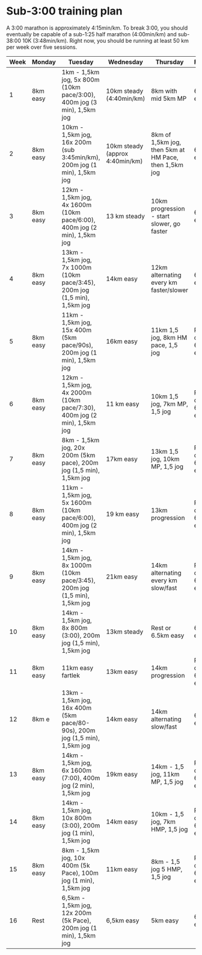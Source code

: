 
# Sub-3:00 training plan
 
A 3:00 marathon is approximately 4:15min/km. To break 3:00, you should eventually be capable of a sub-1:25 half marathon (4:00min/km) and sub-38:00 10K (3:48min/km). Right now, you should be running at least 50 km per week over five sessions.

| Week | Monday | Tuesday | Wednesday | Thursday | Friday | Saturday | Sunday |
|--|--|--|--|--|--|--|--|
| 1 | 8km easy | 1km - 1,5km jog, 5x 800m (10km pace/3:00), 400m jog (3 min), 1,5km jog | 10km steady (4:40min/km) | 8km with mid 5km MP | 6.5km easy | 6,5km, inc hill session | 16km (5:40 min/km) |
| 2 | 8km easy | 10km - 1,5km jog, 16x 200m (sub 3:45min/km), 200m jog (1 min), 1,5km jog | 10km steady (approx 4:40min/km) | 8km of 1,5km jog, then 5km at HM Pace, then 1,5km jog| 6.5km easy | 5km parkrun | 21km |
| 3 | 8km easy | 12km - 1,5km jog, 4x 1600m (10km pace/6:00), 400m jog (2 min), 1,5km jog | 13 km steady | 10km progression - start slower, go faster | 6.5km easy | 6,5km, inc hill session | 24km |
| 4 | 8km easy | 13km - 1,5km jog, 7x 1000m (10km pace/3:45), 200m jog (1,5 min), 1,5km jog | 14km easy | 12km alternating every km faster/slower | 6.5km easy | 6,5km steady + strid | 25,5km |
| 5 | 8km easy | 11km - 1,5km jog, 15x 400m (5km pace/90s), 200m jog (1 min), 1,5km jog | 16km easy | 11km 1,5 jog, 8km HM pace, 1,5 jog | Rest or 6.5km easy | 5km parkrun | 29km |
| 6 | 8km easy | 12km - 1,5km jog, 4x 2000m (10km pace/7:30), 400m jog (2 min), 1,5km jog | 11 km easy | 10km 1,5 jog, 7km MP, 1,5 jog | Rest or 6.5km easy | 5km easy + strides | 21km Race HM|
| 7 | 8km easy | 8km - 1,5km jog, 20x 200m (5km pace), 200m jog (1,5 min), 1,5km jog | 17km easy | 13km 1,5 jog, 10km MP, 1,5 jog | Rest or 6.5km easy | 5km parkrun | 32km |
| 8 | 8km easy | 11km - 1,5km jog, 5x 1600m (10km pace/6:00), 400m jog (2 min), 1,5km jog | 19 km easy | 13km progression | Rest or 6.5km easy | 8km easy | 29km |
| 9 | 8km easy | 14km - 1,5km jog, 8x 1000m (10km pace/3:45), 200m jog (1,5 min), 1,5km jog | 21km easy | 14km alternating every km slow/fast | Rest or 6.5km easy | 5km parkrun | 32km |
| 10 | 8km easy | 14km - 1,5km jog, 8x 800m (3:00), 200m jog (1,5 min), 1,5km jog | 13km steady | Rest or 6.5km easy | 6.5km easy | 5km easy | 24km HMP |
| 11 | 8km easy | 11km easy fartlek | 13km easy | 14km progression | Rest or 6.5km easy | 8km easy | 32km |
| 12 | 8km e | 13km - 1,5km jog, 16x 400m (5km pace/80-90s), 200m jog (1,5 min), 1,5km jog | 14km easy | 14km alternating slow/fast | 6.5km easy | Rest or 6,5km easy | 35km slow |
| 13 | 8km easy | 14km - 1,5km jog, 6x 1600m (7:00), 400m jog (2 min), 1,5km jog | 19km easy | 14km - 1,5 jog, 11km MP, 1,5 jog | Rest or 6.5km easy | 5km easy | 32km |
| 14 | 8km easy | 14km - 1,5km jog, 10x 800m (3:00), 200m jog (1 min), 1,5km jog | 14km easy | 10km - 1,5 jog, 7km HMP, 1,5 jog | Rest or 6.5km easy | 5km parkrun | 24km |
| 15 | 8km easy | 8km - 1,5km jog, 10x 400m (5k Pace), 100m jog (1 min), 1,5km jog | 11km easy | 8km - 1,5 jog 5 HMP, 1,5 jog |  Rest or 6.5km easy | 8km easy | 16km |
| 16 | Rest | 6,5km - 1,5km jog, 12x 200m (5k Pace), 200m jog (1 min), 1,5km jog | 6,5km easy | 5km easy | 6,5km easy | 3km super easy | 42.2km - Race |
